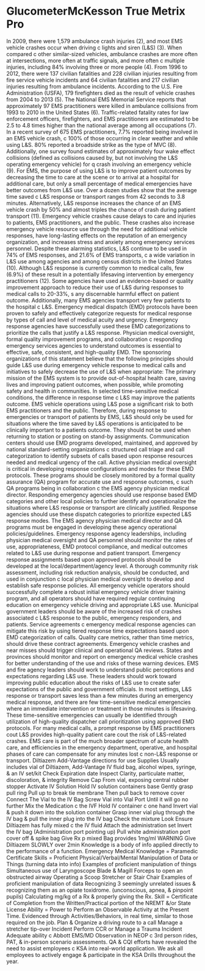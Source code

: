 # GlucometerMcKesson True Metrix Pro

In 2009, there were 1,579 ambulance crash injuries (2), and most EMS vehicle crashes occur when driving c lights and siren (L&S) (3). When compared c other similar-sized vehicles, ambulance crashes are more often at intersections, more often at traffic signals, and more often c multiple injuries, including 84% involving three or more people (4). From 1996 to 2012, there were 137 civilian fatalities and 228 civilian injuries resulting from fire service vehicle incidents and 64 civilian fatalities and 217 civilian injuries resulting from ambulance incidents. According to the U.S. Fire Administration (USFA), 179 firefighters died as the result of vehicle crashes from 2004 to 2013 (5). The National EMS Memorial Service reports that approximately 97 EMS practitioners were killed in ambulance collisions from 1993 to 2010 in the United States (6). Traffic-related fatality rates for law enforcement officers, firefighters, and EMS practitioners are estimated to be 2.5 to 4.8 times higher than the national average among all occupations (7).
In a recent survey of 675 EMS practitioners, 7.7% reported being involved in an EMS vehicle crash, c 100% of those occurring in clear weather and while using L&S. 80% reported a broadside strike as the type of MVC (8). Additionally, one survey found estimates of approximately four wake effect collisions (defined as collisions caused by, but not involving the L&S operating emergency vehicle) for q crash involving an emergency vehicle (9).
For EMS, the purpose of using L&S is to improve patient outcomes by decreasing the time to care at the scene or to arrival at a hospital for additional care, but only a small percentage of medical emergencies have better outcomes from L&S use. Over a dozen studies show that the average time saved c L&S response or transport ranges from 42 seconds to 3.8 minutes. Alternatively, L&S response increases the chance of an EMS vehicle crash by 50% and almost triples the chance of crash during patient transport (11). Emergency vehicle crashes cause delays to care and injuries to patients, EMS practitioners, and the public. These crashes also increase emergency vehicle resource use through the need for additional vehicle responses, have long-lasting effects on the reputation of an emergency organization, and increases stress and anxiety among emergency services personnel.
Despite these alarming statistics, L&S continue to be used in 74% of EMS responses, and 21.6% of
EMS transports, c a wide variation in L&S use among agencies and among census districts in the United States (10). Although L&S response is currently common to medical calls, few (6.9%) of these result in a potentially lifesaving intervention by emergency practitioners (12). Some agencies have used an evidence-based or quality improvement approach to reduce their use of L&S during responses to medical calls to 20-33%, s any discernable harmful effect on patient outcome. Additionally, many EMS agencies transport very few patients to the hospital c L&S.
Emergency medical dispatch (EMD) protocols have been proven to safely and effectively categorize requests for medical response by types of call and level of medical acuity and urgency. Emergency response agencies have successfully used these EMD categorizations to prioritize the calls that justify a L&S response. Physician medical oversight, formal quality improvement programs, and collaboration c responding emergency services agencies to understand outcomes is essential to effective, safe, consistent, and high-quality EMD.
The sponsoring organizations of this statement believe that the following principles should guide L&S use during emergency vehicle response to medical calls and initiatives to safely decrease the use of L&S when appropriate:
	The primary mission of the EMS system is to provide out-of-hospital health care, saving lives and improving patient outcomes, when possible, while promoting safety and health in communities. In selected time-sensitive medical conditions, the difference in response time c L&S may improve the patients outcome.   EMS vehicle operations using L&S pose a significant risk to both EMS practitioners and the public. Therefore, during response to emergencies or transport of patients by EMS, L&S should only be used for situations where the time saved by L&S operations is anticipated to be clinically important to a patients outcome. They should not be used when returning to station or posting on stand-by assignments.   Communication centers should use EMD programs developed, maintained, and approved by national standard-setting organizations c structured call triage and call categorization to identify subsets of calls based upon response resources needed and medical urgency of the call. Active physician medical oversight is critical in developing response configurations and modes for these EMD protocols. These programs should be closely monitored by a formal quality assurance (QA) program for accurate use and response outcomes, c such QA programs being in collaboration c the EMS agency physician medical director.   Responding emergency agencies should use response based EMD categories and other local policies to further identify and operationalize the situations where L&S response or transport are clinically justified. Response agencies should use these dispatch categories to prioritize expected L&S response modes. The EMS agency physician medical director and QA programs must be engaged in developing these agency operational policies/guidelines.
	Emergency response agency leaderships, including physician medical oversight and QA personnel should monitor the rates of use, appropriateness, EMD protocol compliance, and medical outcomes related to L&S use during response and patient transport.
	Emergency response assignments based upon approved protocols should be developed at the local/department/agency level. A thorough community risk assessment, including risk reduction analysis, should be conducted, and used in conjunction c local physician medical oversight to develop and establish safe response policies.
	All emergency vehicle operators should successfully complete a robust initial emergency vehicle driver training program, and all operators should have required regular continuing education on emergency vehicle driving and appropriate L&S use.
	Municipal government leaders should be aware of the increased risk of crashes associated c L&S response to the public, emergency responders, and patients. Service agreements c emergency medical response agencies can mitigate this risk by using tiered response time expectations based upon EMD categorization of calls. Quality care metrics, rather than time metrics, should drive these contract agreements.   Emergency vehicle crashes and near misses should trigger clinical and operational QA reviews. States and provinces should monitor and report on emergency medical vehicle crashes for better understanding of the use and risks of these warning devices.
	EMS and fire agency leaders should work to understand public perceptions and expectations regarding L&S use. These leaders should work toward improving public education about the risks of L&S use to create safer expectations of the public and government officials.
In most settings, L&S response or transport saves less than a few minutes during an emergency medical response, and there are few time-sensitive medical emergencies where an immediate intervention or treatment in those minutes is lifesaving. These time-sensitive emergencies can usually be identified through utilization of high-quality dispatcher call prioritization using approved EMD protocols. For many medical calls, a prompt response by EMS practitioners cout L&S provides high-quality patient care cout the risk of L&S-related crashes. EMS care is part of the much broader spectrum of acute health care, and efficiencies in the emergency department, operative, and hospital phases of care can compensate for any minutes lost c non-L&S response or transport.
Diltiazem Add-Vantage directions for use
Supplies  Usually includes vial of Diltiazem, Add-Vantage IV
fluid bag, alcohol wipes, syringe, & an IV set/kit
Check    Expiration date
Inspect   Clarity, particulate matter, discoloration, & integrity
Remove Cap  From vial, exposing central rubber stopper
Activate IV Solution  Hold IV solution containers base
 Gently grasp pull ring  Pull up to break tie membrane
 Then pull back to remove cover
Connect The Vial to the IV Bag  Screw Vial into Vial Port
Until it will go no further
Mix the Medication c the IVF  Hold IV container c one hand
 Invert vial & push it down into the solution container
 Grasp inner vial plug through the IV bag & pull the
inner plug into the IV bag
Check the mixture  Look
 Ensure Diltiazem has fully mixed c the IV fluid
Attach the administration set  Invert the IV bag
(Administration port pointing up)
 Pull white administration port cover off & spike bag
Give Rx  p mixed  Bag provides 1mg/ml
WARNING  Give Diltiazem SLOWLY over 2min
Knowledge is a body of info applied directly to the performance of a function.
Emergency Medical Knowledge = Paramedic Certificate
Skills = Proficient Physical/Verbal/Mental Manipulation of Data
or Things (turning data into info)
Examples of proficient manipulation of things
Simultaneous use of Laryngoscope Blade & Magill Forceps to
open an obstructed airway
Operating a Scoop Stretcher or Stair Chair
Examples of proficient manipulation of data
Recognizing 3 seemingly unrelated issues & recognizing them as
an opiate toxidrome. (unconscious, apnea, & pinpoint pupils)
Calculating mg/kg of a Rx & properly giving the Rx.
Skill = Certificate of Completion from the Written/Practical
portion of the NREMT &/or State License
Ability = Power to Perform an Observable Activity at the Present
Time.
Evidenced through Activities/Behaviors, in real time, similar to
those required on the job.
Plan & Organize a driving route to a call
Manage a stretcher tip-over Incident
Perform CCR or Manage a Trauma Incident
Adequate ability c Abbott EMS/MD  Observation in NEOP c
3rd person rides, PAT, & in-person scenario assessments.
QA & CQI efforts have revealed the need to assist employees c
KSA into real-world application.
We ask all employees to actively engage & participate in the KSA Drills throughout the year.
